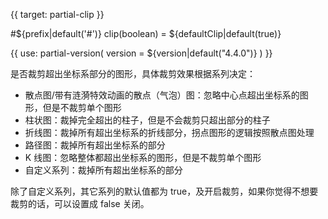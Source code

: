 
{{ target: partial-clip }}

#${prefix|default('#')} clip(boolean) = ${defaultClip|default(true)}

<ExampleUIControlBoolean default="${defaultClip|default(true)}" />

{{ use: partial-version(
    version = ${version|default("4.4.0")}
) }}

是否裁剪超出坐标系部分的图形，具体裁剪效果根据系列决定：

+ 散点图/带有涟漪特效动画的散点（气泡）图：忽略中心点超出坐标系的图形，但是不裁剪单个图形
+ 柱状图：裁掉完全超出的柱子，但是不会裁剪只超出部分的柱子
+ 折线图：裁掉所有超出坐标系的折线部分，拐点图形的逻辑按照散点图处理
+ 路径图：裁掉所有超出坐标系的部分
+ K 线图：忽略整体都超出坐标系的图形，但是不裁剪单个图形
+ 自定义系列：裁掉所有超出坐标系的部分

除了自定义系列，其它系列的默认值都为 true，及开启裁剪，如果你觉得不想要裁剪的话，可以设置成 false 关闭。

